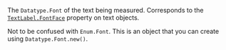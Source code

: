 The `Datatype.Font` of the text being measured. Corresponds to the
[`TextLabel.FontFace`](https://create.roblox.com/docs/reference/engine/classes/TextLabel#FontFace) property on text objects.

Not to be confused with `Enum.Font`. This is an object that you can create
using `Datatype.Font.new()`.